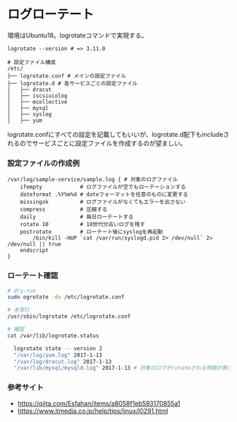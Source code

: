 ログローテート
===

環境はUbuntu18。logrotateコマンドで実現する。

```
logrotate --version # => 3.11.0
```

```
# 設定ファイル構成
/etc/
├── logrotate.conf # メインの設定ファイル
├── logrotate.d # 各サービスごとの設定ファイル
│   ├── dracut
│   ├── iscsiuiolog
│   ├── mcollective
│   ├── mysql
│   ├── syslog
│   ├── yum
```

logrotate.confにすべての設定を記載してもいいが、logrotate.d配下もincludeされるのでサービスごとに設定ファイルを作成するのが望ましい。

### 設定ファイルの作成例

```
/var/log/sample-service/sample.log { # 対象のログファイル
    ifempty            # ログファイルが空でもローテーションする
    dateformat .%Y%m%d # dateフォーマットを任意のものに変更する
    missingok          # ログファイルがなくてもエラーを出さない
    compress           # 圧縮する
    daily              # 毎日ローテートする
    rotate 10          # 10世代分古いログを残す
    postrotate         # ローテート後にsyslogを再起動
        /bin/kill -HUP `cat /var/run/syslogd.pid 2> /dev/null` 2> /dev/null || true
    endscript
}
```

### ローテート確認

```sh
# dry-run
sudo ogrotate -dv /etc/logrotate.conf

# 本実行
/usr/sbin/logrotate /etc/logrotate.conf

# 確認
cat /var/lib/logrotate.status

  logrotate state -- version 2
  "/var/log/yum.log" 2017-1-13
  "/var/log/dracut.log" 2017-1-13
  "/var/lib/mysql/mysqld.log" 2017-1-13 # 対象のログがrotateされる時間が表示される
```

### 参考サイト
- https://qiita.com/Esfahan/items/a8058f1eb593170855a1
- https://www.itmedia.co.jp/help/tips/linux/l0291.html
